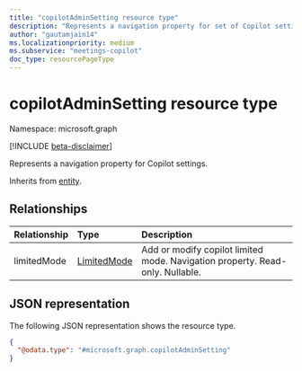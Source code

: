 ```yaml
---
title: "copilotAdminSetting resource type"
description: "Represents a navigation property for set of Copilot settings."
author: "gautamjain14"
ms.localizationpriority: medium
ms.subservice: "meetings-copilot"
doc_type: resourcePageType
---
```


# copilotAdminSetting resource type

Namespace: microsoft.graph

[!INCLUDE [beta-disclaimer](../../includes/beta-disclaimer.md)]

Represents a navigation property for Copilot settings.


Inherits from [entity](../resources/entity.md).

## Relationships
|Relationship|Type|Description|
|:---|:---|:---|
|limitedMode|[LimitedMode](../resources/copilotadminlimitedmode.md)|Add or modify copilot limited mode. Navigation property. Read-only. Nullable.|

## JSON representation
The following JSON representation shows the resource type.
<!-- {
  "blockType": "resource",
  "keyProperty": "id",
  "@odata.type": "microsoft.graph.copilotAdminSetting",
  "baseType": "microsoft.graph.entity",
  "openType": false
}
-->
``` json
{
  "@odata.type": "#microsoft.graph.copilotAdminSetting"
}
```


